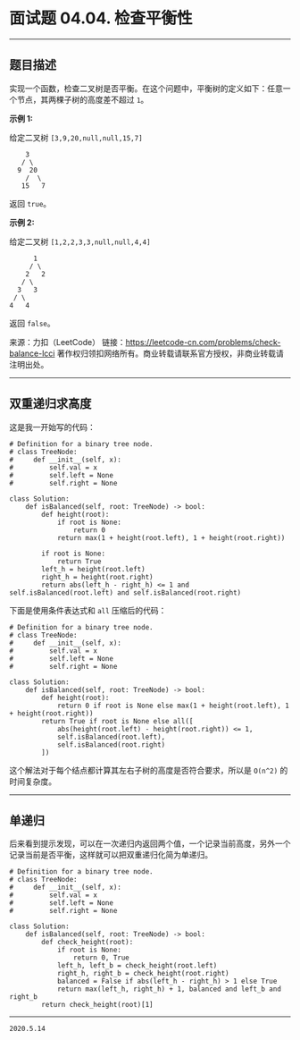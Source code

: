 # 面试题 04.04. 检查平衡性

---

## 题目描述

实现一个函数，检查二叉树是否平衡。在这个问题中，平衡树的定义如下：任意一个节点，其两棵子树的高度差不超过 `1`。

**示例 1:**

给定二叉树 `[3,9,20,null,null,15,7]`
```
    3
   / \
  9  20
    /  \
   15   7
```
返回 `true`。

**示例 2:**

给定二叉树 `[1,2,2,3,3,null,null,4,4]`
```
      1
     / \
    2   2
   / \
  3   3
 / \
4   4
```
返回 `false`。

来源：力扣（LeetCode）
链接：https://leetcode-cn.com/problems/check-balance-lcci
著作权归领扣网络所有。商业转载请联系官方授权，非商业转载请注明出处。

---

## 双重递归求高度

这是我一开始写的代码：
```python3
# Definition for a binary tree node.
# class TreeNode:
#     def __init__(self, x):
#         self.val = x
#         self.left = None
#         self.right = None

class Solution:
    def isBalanced(self, root: TreeNode) -> bool:
        def height(root):
            if root is None:
                return 0
            return max(1 + height(root.left), 1 + height(root.right))

        if root is None:
            return True
        left_h = height(root.left)
        right_h = height(root.right)
        return abs(left_h - right_h) <= 1 and self.isBalanced(root.left) and self.isBalanced(root.right)
```

下面是使用条件表达式和 `all` 压缩后的代码：

```python3
# Definition for a binary tree node.
# class TreeNode:
#     def __init__(self, x):
#         self.val = x
#         self.left = None
#         self.right = None

class Solution:
    def isBalanced(self, root: TreeNode) -> bool:
        def height(root):
            return 0 if root is None else max(1 + height(root.left), 1 + height(root.right))
        return True if root is None else all([
            abs(height(root.left) - height(root.right)) <= 1,
            self.isBalanced(root.left),
            self.isBalanced(root.right)
        ])
```

这个解法对于每个结点都计算其左右子树的高度是否符合要求，所以是 `O(n^2)` 的时间复杂度。

---

## 单递归

后来看到提示发现，可以在一次递归内返回两个值，一个记录当前高度，另外一个记录当前是否平衡，这样就可以把双重递归化简为单递归。

```python3
# Definition for a binary tree node.
# class TreeNode:
#     def __init__(self, x):
#         self.val = x
#         self.left = None
#         self.right = None

class Solution:
    def isBalanced(self, root: TreeNode) -> bool:
        def check_height(root):
            if root is None:
                return 0, True
            left_h, left_b = check_height(root.left)
            right_h, right_b = check_height(root.right)
            balanced = False if abs(left_h - right_h) > 1 else True
            return max(left_h, right_h) + 1, balanced and left_b and right_b
        return check_height(root)[1]

```

---

`2020.5.14`
